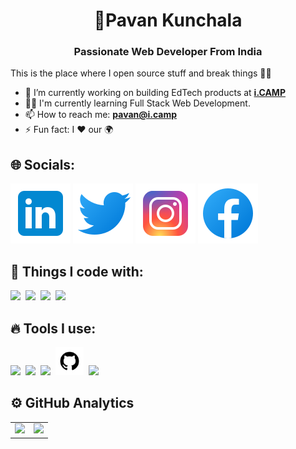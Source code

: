 <h1 align="center">💫Pavan Kunchala</h1>
<h3 align="center">Passionate Web Developer From India</h3>

This is the place where I open source stuff and break things 👨‍💻

- 🧠 I’m currently working on building EdTech products at **[i.CAMP](https://i.camp/)**
- 👨‍💻 I'm currently learning Full Stack Web Development.
- 📫 How to reach me: **pavan@i.camp**
- ⚡ Fun fact: I ❤️ our 🌍

## 🌐 Socials:

[![LinkedIn](./linkedin.svg)](https://www.linkedin.com/in/pavankunchala00/) [![Twitter](./twitter.svg)](https://twitter.com/ipavan_teja) [![Instagram](./instagram.svg)](https://www.instagram.com/ipavan_teja/) [![Facebook](./facebook.svg)](https://www.facebook.com/profile.php?id=100072757071269)

## 🎯 Things I code with:

<span>[<img src="https://cdn.jsdelivr.net/gh/devicons/devicon@latest/icons/html5/html5-original.svg" width="35px">](https://html.com/)</span>&nbsp;
<span>[<img src="https://cdn.jsdelivr.net/gh/devicons/devicon@latest/icons/css3/css3-original.svg" width="35px">](https://en.wikipedia.org/wiki/CSS)</span>&nbsp;
<span>[<img src="https://cdn.jsdelivr.net/gh/devicons/devicon/icons/c/c-original.svg" width="40px">](<https://en.wikipedia.org/wiki/C_(programming_language)>)</span>&nbsp;
<span>[<img src="https://cdn.jsdelivr.net/gh/devicons/devicon@latest/icons/javascript/javascript-original.svg" width="40px">](https://www.javascript.com/)</span>&nbsp;

## 🔥 Tools I use:

<span>[<img src="https://cdn.jsdelivr.net/gh/devicons/devicon/icons/npm/npm-original-wordmark.svg" width="35px">](https://www.npmjs.com/)</span>&nbsp;
<span>[<img src="https://cdn.jsdelivr.net/gh/devicons/devicon/icons/vscode/vscode-original.svg" width="35px">](https://code.visualstudio.com/)</span>&nbsp;
<span>[<img src="https://cdn.jsdelivr.net/gh/devicons/devicon@latest/icons/git/git-plain.svg" width="35px">](https://git-scm.com/)</span>&nbsp;
<span>[<img src="./github.svg" width="45px">](https://github.com/)</span>&nbsp;
<span>[<img src="https://avatars.githubusercontent.com/u/10251060?s=200&v=4" width="35px">](https://www.postman.com/)</span>&nbsp;

<!-- ![Pavan's GitHub stats](https://github-readme-stats.vercel.app/api?username=ipavanteja&show_icons=true&theme=tokyonight) -->

## ⚙️ GitHub Analytics

<table style="border: none;">
  <tr>
    <td style="border: none;">
      <a href="https://github.com/ipavanteja">
        <img height="170em" src="https://github-readme-stats-eight-theta.vercel.app/api?username=ipavanteja&show_icons=true&theme=algolia&include_all_commits=true&count_private=true"/>
      </a>
    </td>
    <td style="border: none;">
      <a href="https://github.com/ipavanteja">
        <img height="170em" src="https://github-readme-stats-eight-theta.vercel.app/api/top-langs/?username=ipavanteja&layout=compact&langs_count=8&theme=algolia&include_all_commits=true&count_private=true"/>
      </a>
    </td>
  </tr>
</table>
